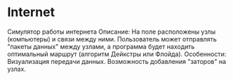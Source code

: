 # Internet
Симулятор работы интернета Описание: На поле расположены узлы (компьютеры) и связи между ними. Пользователь может отправлять "пакеты данных" между узлами, а программа будет находить оптимальный маршрут (алгоритм Дейкстры или Флойда).  Особенности:  Визуализация передачи данных.  Возможность добавления "заторов" на узлах.
